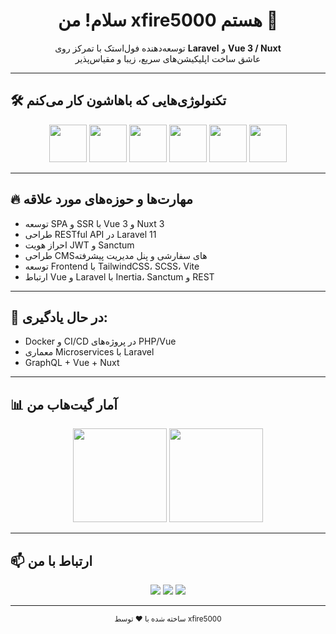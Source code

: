 <h1 align="center">سلام! من xfire5000 هستم 👋</h1>
<p align="center">
  توسعه‌دهنده فول‌استک با تمرکز روی <strong>Laravel</strong> و <strong>Vue 3 / Nuxt</strong><br>
  عاشق ساخت اپلیکیشن‌های سریع، زیبا و مقیاس‌پذیر
</p>

---

## 🛠️ تکنولوژی‌هایی که باهاشون کار می‌کنم

<div align="center">
  <img src="https://cdn.jsdelivr.net/gh/devicons/devicon/icons/laravel/laravel-plain-wordmark.svg" width="60" />
  <img src="https://cdn.jsdelivr.net/gh/devicons/devicon/icons/vuejs/vuejs-original.svg" width="60" />
  <img src="https://cdn.jsdelivr.net/gh/devicons/devicon/icons/nuxtjs/nuxtjs-original.svg" width="60" />
  <img src="https://cdn.jsdelivr.net/gh/devicons/devicon/icons/javascript/javascript-original.svg" width="60" />
  <img src="https://cdn.jsdelivr.net/gh/devicons/devicon/icons/php/php-original.svg" width="60" />
  <img src="https://cdn.jsdelivr.net/gh/devicons/devicon/icons/mysql/mysql-original.svg" width="60" />
</div>

---

## 🔥 مهارت‌ها و حوزه‌های مورد علاقه
- توسعه SPA و SSR با Vue 3 و Nuxt 3
- طراحی RESTful API در Laravel 11
- احراز هویت JWT و Sanctum
- طراحی CMSهای سفارشی و پنل مدیریت پیشرفته
- توسعه Frontend با TailwindCSS، SCSS، Vite
- ارتباط Vue و Laravel با Inertia، Sanctum و REST

---

## 🌱 در حال یادگیری:
- Docker و CI/CD در پروژه‌های PHP/Vue
- معماری Microservices با Laravel
- GraphQL + Vue + Nuxt

---

## 📊 آمار گیت‌هاب من

<div align="center">
  <img src="https://github-readme-stats.vercel.app/api?username=xfire5000&show_icons=true&theme=tokyonight" height="150"/>
  <img src="https://github-readme-stats.vercel.app/api/top-langs/?username=xfire5000&layout=compact&theme=tokyonight" height="150"/>
</div>

---

## 📫 ارتباط با من

<div align="center">
  <a href="mailto:your@email.com"><img src="https://img.shields.io/badge/Email-D14836?style=for-the-badge&logo=gmail&logoColor=white"/></a>
  <a href="https://linkedin.com/in/xfire5000"><img src="https://img.shields.io/badge/LinkedIn-0A66C2?style=for-the-badge&logo=linkedin&logoColor=white"/></a>
  <a href="https://twitter.com/xfire5000"><img src="https://img.shields.io/badge/Twitter-1DA1F2?style=for-the-badge&logo=twitter&logoColor=white"/></a>
</div>

---

<div align="center">
  <sub>ساخته شده با ❤️ توسط xfire5000</sub>
</div>
